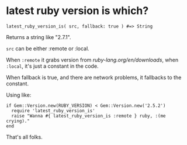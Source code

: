 # latest ruby version is which?

`latest_ruby_version_is( src, fallback: true ) #=> String`

Returns a string like "2.7.1".

`src` can be either :remote or :local.

When `:remote` it grabs version from _ruby-lang.org/en/downloads_, when `:local`, it's just a constant in the code.

When fallback is true, and there are network problems, it fallbacks to the constant.

Using like:

    if Gem::Version.new(RUBY_VERSION) < Gem::Version.new('2.5.2')
      require 'latest_ruby_version_is'
      raise "Wanna #{ latest_ruby_version_is :remote } ruby, :(me crying)."
    end

That's all folks.
